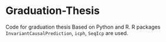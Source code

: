 # Graduation-Thesis
Code for graduation thesis
Based on Python and R. R packages `InvariantCausalPrediction`, `icph`, `SeqIcp` are used.
